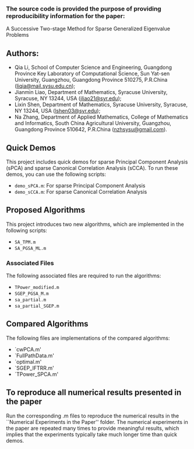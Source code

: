 ### The source code is provided the purpose of providing reproducibility information for the paper:
A Successive Two-stage Method for Sparse Generalized Eigenvalue Problems
## Authors: 
- Qia Li, School of Computer Science and Engineering, Guangdong Province Key Laboratory of Computational Science, Sun Yat-sen University, Guangzhou, Guangdong Province 510275, P.R.China (liqia@mail.sysu.edu.cn);
- Jianmin Liao, Department of Mathematics, Syracuse University, Syracuse, NY 13244, USA (jliao21@syr.edu);
- Lixin Shen, Department of Mathematics, Syracuse University, Syracuse, NY 13244, USA (lshen03@syr.edu);
- Na Zhang, Department of Applied Mathematics, College of Mathematics and Informatics, South China Agricultural University, Guangzhou, Guangdong Province 510642, P.R.China (nzhsysu@gmail.com).

## Quick Demos 

This project includes quick demos for sparse Principal Component Analysis (sPCA) and sparse Canonical Correlation Analysis (sCCA). To run these demos, you can use the following scripts:

- `demo_sPCA.m`: For sparse Principal Component Analysis
- `demo_sCCA.m`: For sparse Canonical Correlation Analysis

## Proposed Algorithms

This project introduces two new algorithms, which are implemented in the following scripts:

- `SA_TPM.m`
- `SA_PGSA_ML.m`

### Associated Files

The following associated files are required to run the algorithms:

- `TPower_modified.m`
- `SGEP_PGSA_M.m`
- `sa_partial.m`
- `sa_partial_SGEP.m`

## Compared Algorithms

The following files are implementations of the compared algorithms:

- `cwPCA.m'
- `FullPathData.m'
- `optimal.m'
- `SGEP_IFTRR.m'
- `TPower_SPCA.m'

## To reproduce all numerical results presented in the paper

Run the corresponding .m files to reproduce the numerical results in the ``Numerical Experiments in the Paper'' folder. The numerical experiments in the paper are repeated many times to provide meaningful results, which implies that the experiments typically take much longer time than quick demos.

